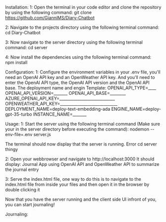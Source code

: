 Installation:
1: Open the terminal in your code editor and clone the repository by using the following command:
git clone https://github.com/GianniMS/Diary-Chatbot

2: Navigate to the projects directory using the following terminal command:
cd Diary-Chatbot

3: Now navigate to the server directory using the following terminal command:
cd server

4: Now install the dependencies using the following terminal command:
npm install

Configuration:
1: Configure the environment variables in your .env file, you'll need an OpenAI API key and an OpenWeather API key. And you'll need to enter the OpenAI API type, the OpenAI API version and the OpenAI API base. 
The deployment name and engin
Template:
OPENAI_API_TYPE=____
OPENAI_API_VERSION=_______
OPENAI_API_BASE=________
AZURE_OPENAI_API_KEY=____________________________
OPENWEATHER_API_KEY=_____________________________
DEPLOYMENT_NAME=deploy-text-embedding-ada
ENGINE_NAME=deploy-gpt-35-turbo
INSTANCE_NAME=_______

Usage:
1: Start the server using the following terminal command (Make sure your in the server directory before executing the command):
 nodemon --env-file=.env server.js

The terminal should now display that the server is running. Error cd server thingy

2: Open your webbrowser and navigate to http://localhost:3000
It should display:
Journal App using OpenAI API and OpenWeather API to summarize the journal entry

3: Serve the index.html file, one way to do this is to navigate to the index.html file from inside your files and then open it in the browser by double clicking it

Now that you have the server running and the client side UI infront of you, you can start journaling!

Journaling:


